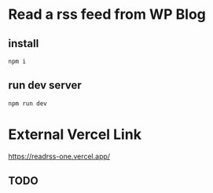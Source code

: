 # Read a rss feed from WP Blog

## install

    npm i

## run dev server

    npm run dev

# External Vercel Link

https://readrss-one.vercel.app/

## TODO

